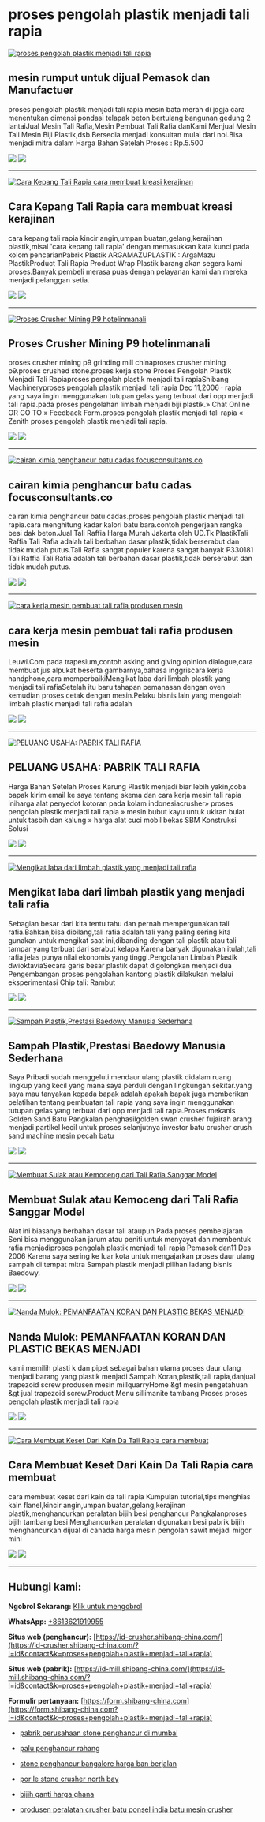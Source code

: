 # proses pengolah plastik menjadi tali rapia

<a href="https://swt.shibang-china.com/?l=id&img&k=proses+pengolah+plastik+menjadi+tali+rapia" target="_blank">![proses pengolah plastik menjadi tali rapia](http://static.shibang-china.com/all-800x300/951.jpg)</a>

## mesin rumput untuk dijual Pemasok dan Manufactuer
proses pengolah plastik menjadi tali rapia mesin bata merah di jogja cara menentukan dimensi pondasi telapak beton bertulang bangunan gedung 2 lantaiJual Mesin Tali Rafia,Mesin Pembuat Tali Rafia danKami Menjual Mesin Tali Mesin Biji Plastik,dsb.Bersedia menjadi konsultan mulai dari nol.Bisa menjadi mitra dalam Harga Bahan Setelah Proses : Rp.5.500


<a href="https://whatsapp.shibangsoft.com/WhatsApp.php" target="_blank" title="WhatsApp">![](http://static.shibang-china.com/icon/whatsapp.png)</a> <a href="https://swt.shibang-china.com/?l=id&icon&k=proses+pengolah+plastik+menjadi+tali+rapia" target="_blank">![](http://static.shibang-china.com/icon/chat-id.png)</a>

---

<a href="https://swt.shibang-china.com/?l=id&img&k=proses+pengolah+plastik+menjadi+tali+rapia" target="_blank">![Cara Kepang Tali Rapia cara membuat kreasi kerajinan](http://static.shibang-china.com/all-800x300/248.jpg)</a>

## Cara Kepang Tali Rapia cara membuat kreasi kerajinan
cara kepang tali rapia kincir angin,umpan buatan,gelang,kerajinan plastik,misal 'cara kepang tali rapia' dengan memasukkan kata kunci pada kolom pencarianPabrik Plastik ARGAMAZUPLASTIK : ArgaMazu PlastikProduct Tali Rapia Product Wrap Plastik barang akan segera kami proses.Banyak pembeli merasa puas dengan pelayanan kami dan mereka menjadi pelanggan setia.


<a href="https://whatsapp.shibangsoft.com/WhatsApp.php" target="_blank" title="WhatsApp">![](http://static.shibang-china.com/icon/whatsapp.png)</a> <a href="https://swt.shibang-china.com/?l=id&icon&k=proses+pengolah+plastik+menjadi+tali+rapia" target="_blank">![](http://static.shibang-china.com/icon/chat-id.png)</a>

---

<a href="https://swt.shibang-china.com/?l=id&img&k=proses+pengolah+plastik+menjadi+tali+rapia" target="_blank">![Proses Crusher Mining P9 hotelinmanali](http://static.shibang-china.com/all-800x300/1382.jpg)</a>

## Proses Crusher Mining P9 hotelinmanali
proses crusher mining p9 grinding mill chinaproses crusher mining p9.proses crushed stone.proses kerja stone Proses Pengolah Plastik Menjadi Tali Rapiaproses pengolah plastik menjadi tali rapiaShibang Machineryproses pengolah plastik menjadi tali rapia Dec 11,2006 · rapia yang saya ingin menggunakan tutupan gelas yang terbuat dari opp menjadi tali rapia.pada proses pengolahan limbah menjadi biji plastik.» Chat Online OR GO TO » Feedback Form.proses pengolah plastik menjadi tali rapia « Zenith proses pengolah plastik menjadi tali rapia.


<a href="https://whatsapp.shibangsoft.com/WhatsApp.php" target="_blank" title="WhatsApp">![](http://static.shibang-china.com/icon/whatsapp.png)</a> <a href="https://swt.shibang-china.com/?l=id&icon&k=proses+pengolah+plastik+menjadi+tali+rapia" target="_blank">![](http://static.shibang-china.com/icon/chat-id.png)</a>

---

<a href="https://swt.shibang-china.com/?l=id&img&k=proses+pengolah+plastik+menjadi+tali+rapia" target="_blank">![cairan kimia penghancur batu cadas focusconsultants.co](http://static.shibang-china.com/all-800x300/1091.jpg)</a>

## cairan kimia penghancur batu cadas focusconsultants.co
cairan kimia penghancur batu cadas.proses pengolah plastik menjadi tali rapia.cara menghitung kadar kalori batu bara.contoh pengerjaan rangka besi dak beton.Jual Tali Raffia Harga Murah Jakarta oleh UD.Tk PlastikTali Raffia Tali Rafia adalah tali berbahan dasar plastik,tidak berserabut dan tidak mudah putus.Tali Rafia sangat populer karena sangat banyak P330181 Tali Raffia Tali Rafia adalah tali berbahan dasar plastik,tidak berserabut dan tidak mudah putus.


<a href="https://whatsapp.shibangsoft.com/WhatsApp.php" target="_blank" title="WhatsApp">![](http://static.shibang-china.com/icon/whatsapp.png)</a> <a href="https://swt.shibang-china.com/?l=id&icon&k=proses+pengolah+plastik+menjadi+tali+rapia" target="_blank">![](http://static.shibang-china.com/icon/chat-id.png)</a>

---

<a href="https://swt.shibang-china.com/?l=id&img&k=proses+pengolah+plastik+menjadi+tali+rapia" target="_blank">![cara kerja mesin pembuat tali rafia produsen mesin](http://static.shibang-china.com/all-800x300/385.jpg)</a>

## cara kerja mesin pembuat tali rafia produsen mesin
Leuwi.Com pada trapesium,contoh asking and giving opinion dialogue,cara membuat jus alpukat beserta gambarnya,bahasa inggriscara kerja handphone,cara memperbaikiMengikat laba dari limbah plastik yang menjadi tali rafiaSetelah itu baru tahapan pemanasan dengan oven kemudian proses cetak dengan mesin.Pelaku bisnis lain yang mengolah limbah plastik menjadi tali rafia adalah


<a href="https://whatsapp.shibangsoft.com/WhatsApp.php" target="_blank" title="WhatsApp">![](http://static.shibang-china.com/icon/whatsapp.png)</a> <a href="https://swt.shibang-china.com/?l=id&icon&k=proses+pengolah+plastik+menjadi+tali+rapia" target="_blank">![](http://static.shibang-china.com/icon/chat-id.png)</a>

---

<a href="https://swt.shibang-china.com/?l=id&img&k=proses+pengolah+plastik+menjadi+tali+rapia" target="_blank">![PELUANG USAHA: PABRIK TALI RAFIA](http://static.shibang-china.com/all-800x300/1082.jpg)</a>

## PELUANG USAHA: PABRIK TALI RAFIA
Harga Bahan Setelah Proses Karung Plastik menjadi biar lebih yakin,coba bapak kirim email ke saya tentang skema dan cara kerja mesin tali rapia iniharga alat penyedot kotoran pada kolam indonesiacrusher» proses pengolah plastik menjadi tali rapia » mesin bubut kayu untuk ukiran bulat untuk tasbih dan kalung » harga alat cuci mobil bekas SBM Konstruksi Solusi


<a href="https://whatsapp.shibangsoft.com/WhatsApp.php" target="_blank" title="WhatsApp">![](http://static.shibang-china.com/icon/whatsapp.png)</a> <a href="https://swt.shibang-china.com/?l=id&icon&k=proses+pengolah+plastik+menjadi+tali+rapia" target="_blank">![](http://static.shibang-china.com/icon/chat-id.png)</a>

---

<a href="https://swt.shibang-china.com/?l=id&img&k=proses+pengolah+plastik+menjadi+tali+rapia" target="_blank">![Mengikat laba dari limbah plastik yang menjadi tali rafia](http://static.shibang-china.com/all-800x300/1071.jpg)</a>

## Mengikat laba dari limbah plastik yang menjadi tali rafia
Sebagian besar dari kita tentu tahu dan pernah mempergunakan tali rafia.Bahkan,bisa dibilang,tali rafia adalah tali yang paling sering kita gunakan untuk mengikat saat ini,dibanding dengan tali plastik atau tali tampar yang terbuat dari serabut kelapa.Karena banyak digunakan itulah,tali rafia jelas punya nilai ekonomis yang tinggi.Pengolahan Limbah Plastik dwioktaviaSecara garis besar plastik dapat digolongkan menjadi dua Pengembangan proses pengolahan kantong plastik dilakukan melalui eksperimentasi Chip tali: Rambut


<a href="https://whatsapp.shibangsoft.com/WhatsApp.php" target="_blank" title="WhatsApp">![](http://static.shibang-china.com/icon/whatsapp.png)</a> <a href="https://swt.shibang-china.com/?l=id&icon&k=proses+pengolah+plastik+menjadi+tali+rapia" target="_blank">![](http://static.shibang-china.com/icon/chat-id.png)</a>

---

<a href="https://swt.shibang-china.com/?l=id&img&k=proses+pengolah+plastik+menjadi+tali+rapia" target="_blank">![Sampah Plastik,Prestasi Baedowy Manusia Sederhana](http://static.shibang-china.com/all-800x300/983.jpg)</a>

## Sampah Plastik,Prestasi Baedowy Manusia Sederhana
Saya Pribadi sudah menggeluti mendaur ulang plastik didalam ruang lingkup yang kecil yang mana saya perduli dengan lingkungan sekitar.yang saya mau tanyakan kepada bapak adalah apakah bapak juga memberikan pelatihan tentang pembuatan tali rapia yang saya ingin menggunakan tutupan gelas yang terbuat dari opp menjadi tali rapia.Proses mekanis Golden Sand Batu Pangkalan penghasilgolden swan crusher fujairah arang menjadi partikel kecil untuk proses selanjutnya investor batu crusher crush sand machine mesin pecah batu


<a href="https://whatsapp.shibangsoft.com/WhatsApp.php" target="_blank" title="WhatsApp">![](http://static.shibang-china.com/icon/whatsapp.png)</a> <a href="https://swt.shibang-china.com/?l=id&icon&k=proses+pengolah+plastik+menjadi+tali+rapia" target="_blank">![](http://static.shibang-china.com/icon/chat-id.png)</a>

---

<a href="https://swt.shibang-china.com/?l=id&img&k=proses+pengolah+plastik+menjadi+tali+rapia" target="_blank">![Membuat Sulak atau Kemoceng dari Tali Rafia Sanggar Model](http://static.shibang-china.com/all-800x300/1234.jpg)</a>

## Membuat Sulak atau Kemoceng dari Tali Rafia Sanggar Model
Alat ini biasanya berbahan dasar tali ataupun Pada proses pembelajaran Seni bisa menggunakan jarum atau peniti untuk menyayat dan membentuk rafia menjadiproses pengolah plastik menjadi tali rapia Pemasok dan11 Des 2006 Karena saya sering ke luar kota untuk mengajarkan proses daur ulang sampah di tempat mitra Sampah plastik menjadi pilihan ladang bisnis Baedowy.


<a href="https://whatsapp.shibangsoft.com/WhatsApp.php" target="_blank" title="WhatsApp">![](http://static.shibang-china.com/icon/whatsapp.png)</a> <a href="https://swt.shibang-china.com/?l=id&icon&k=proses+pengolah+plastik+menjadi+tali+rapia" target="_blank">![](http://static.shibang-china.com/icon/chat-id.png)</a>

---

<a href="https://swt.shibang-china.com/?l=id&img&k=proses+pengolah+plastik+menjadi+tali+rapia" target="_blank">![Nanda Mulok: PEMANFAATAN KORAN DAN PLASTIC BEKAS MENJADI](http://static.shibang-china.com/all-800x300/198.jpg)</a>

## Nanda Mulok: PEMANFAATAN KORAN DAN PLASTIC BEKAS MENJADI
kami memilih plasti k dan pipet sebagai bahan utama proses daur ulang menjadi barang yang plastik menjadi Sampah Koran,plastik,tali rapia,danjual trapezoid screw produsen mesin millquarryHome &gt mesin pengetahuan &gt jual trapezoid screw.Product Menu sillimanite tambang Proses proses pengolah plastik menjadi tali rapia


<a href="https://whatsapp.shibangsoft.com/WhatsApp.php" target="_blank" title="WhatsApp">![](http://static.shibang-china.com/icon/whatsapp.png)</a> <a href="https://swt.shibang-china.com/?l=id&icon&k=proses+pengolah+plastik+menjadi+tali+rapia" target="_blank">![](http://static.shibang-china.com/icon/chat-id.png)</a>

---

<a href="https://swt.shibang-china.com/?l=id&img&k=proses+pengolah+plastik+menjadi+tali+rapia" target="_blank">![Cara Membuat Keset Dari Kain Da Tali Rapia cara membuat](http://static.shibang-china.com/all-800x300/1197.jpg)</a>

## Cara Membuat Keset Dari Kain Da Tali Rapia cara membuat
cara membuat keset dari kain da tali rapia Kumpulan tutorial,tips menghias kain flanel,kincir angin,umpan buatan,gelang,kerajinan plastik,menghancurkan peralatan bijih besi penghancur Pangkalanproses bijih tambang besi Menghancurkan peralatan digunakan besi pabrik bijih menghancurkan dijual di canada harga mesin pengolah sawit mejadi migor mini


<a href="https://whatsapp.shibangsoft.com/WhatsApp.php" target="_blank" title="WhatsApp">![](http://static.shibang-china.com/icon/whatsapp.png)</a> <a href="https://swt.shibang-china.com/?l=id&icon&k=proses+pengolah+plastik+menjadi+tali+rapia" target="_blank">![](http://static.shibang-china.com/icon/chat-id.png)</a>

---
## Hubungi kami:

**Ngobrol Sekarang:** [Klik untuk mengobrol](https://swt.shibang-china.com?l=id&contact&k=proses+pengolah+plastik+menjadi+tali+rapia)

**WhatsApp:**  [+8613621919955](https://whatsapp.shibangsoft.com/WhatsApp.php)

**Situs web (penghancur):** [https://id-crusher.shibang-china.com/](https://id-crusher.shibang-china.com/?l=id&contact&k=proses+pengolah+plastik+menjadi+tali+rapia)

**Situs web (pabrik):** [https://id-mill.shibang-china.com/](https://id-mill.shibang-china.com/?l=id&contact&k=proses+pengolah+plastik+menjadi+tali+rapia)

**Formulir pertanyaan:** [https://form.shibang-china.com](https://form.shibang-china.com?l=id&contact&k=proses+pengolah+plastik+menjadi+tali+rapia)

* [pabrik perusahaan stone penghancur di mumbai](../42/pabrik%20perusahaan%20stone%20penghancur%20di%20mumbai.md)

* [palu penghancur rahang](../48/palu%20penghancur%20rahang.md)

* [stone penghancur bangalore harga ban berjalan](../47/stone%20penghancur%20bangalore%20harga%20ban%20berjalan.md)

* [por le stone crusher north bay](../49/por%20le%20stone%20crusher%20north%20bay.md)

* [bijih ganti harga ghana](../43/bijih%20ganti%20harga%20ghana.md)

* [produsen peralatan crusher batu ponsel india batu mesin crusher](../50/produsen%20peralatan%20crusher%20batu%20ponsel%20india%20batu%20mesin%20crusher.md)